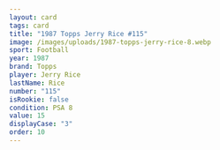 ```yaml
---
layout: card
tags: card
title: "1987 Topps Jerry Rice #115"
image: /images/uploads/1987-topps-jerry-rice-8.webp
sport: Football
year: 1987
brand: Topps
player: Jerry Rice
lastName: Rice
number: "115"
isRookie: false
condition: PSA 8
value: 15
displayCase: "3"
order: 10
---
```

